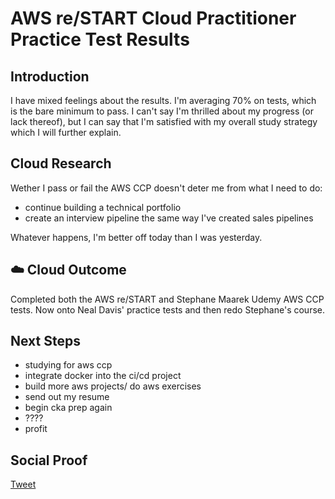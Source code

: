 
#  AWS re/START Cloud Practitioner Practice Test Results

## Introduction

I have mixed feelings about the results. I'm averaging 70% on tests, which is the bare minimum to pass. I can't say I'm thrilled about my progress (or lack thereof), but I can say that I'm satisfied with my overall study strategy which I will further explain.

## Cloud Research

Wether I pass or fail the AWS CCP doesn't deter me from what I need to do:
- continue building a technical portfolio
- create an interview pipeline the same way I've created sales pipelines

Whatever happens, I'm better off today than I was yesterday.

## ☁️ Cloud Outcome

Completed both the AWS re/START and Stephane Maarek Udemy AWS CCP tests. Now onto Neal Davis' practice tests and then redo Stephane's course.

## Next Steps

- studying for aws ccp
- integrate docker into the ci/cd project
- build more aws projects/ do aws exercises
- send out my resume
- begin cka prep again
- ????
- profit

## Social Proof

[Tweet]()

